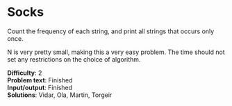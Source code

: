 # Socks
Count the frequency of each string, and print all strings that occurs only once.

N is very pretty small, making this a very easy problem.
The time should not set any restrictions on the choice of algorithm.

__Difficulty__: 2  
__Problem text__: Finished  
__Input/output__: Finished  
__Solutions__: Vidar, Ola, Martin, Torgeir


